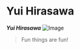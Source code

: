 # Yui Hirasawa
***Yui Hirasawa***
![Image](https://static.wikia.nocookie.net/k-on/images/4/4b/Yui_Hirasawa_new_mugshot.png/revision/latest?cb=20130713163129)
> Fun things are fun!
